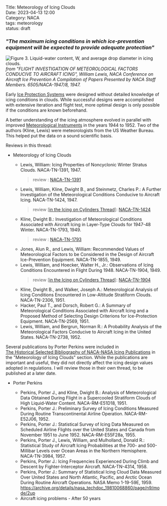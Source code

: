 Title: Meteorology of Icing Clouds   
Date: 2023-04-13 12:00  
Category: NACA  
tags: meteorology  
status: draft  

### _"The maximum icing conditions in which ice-prevention equipment will be expected to provide adequate protection"_  

![Figure 3. Liquid-water content, W, and average drop diameter in icing clouds.
](/images%2Fwilliam_lewis_1947%2FFigure%203.png)  
_from "FLIGHT INVESTIGATION OF METEOROLOGICAL FACTORS CONDUCIVE TO AIRCRAFT ICING", William Lewis, NACA Conference on Aircraft Ice Prevention A Compilation of Papers Presented by NACA Staff Members. 6505/NACA-1947/8, 1947._  

Early [Ice Protection Systems]({filename}ice%20protection.md) were designed without detailed 
knowledge of icing conditions in clouds. 
While successful designs were accomplished with extensive iteration and flight test, 
more optimal design is only possible if the conditions are known beforehand.  

A better understanding of the icing atmosphere evolved in parallel with improved 
[Meteorological Instruments]({filename}instruments.md) in the years 1944 to 1952.
Two of the authors (Kline, Lewis) were meteorologists from the US Weather Bureau. 
This helped put the data on a sound scientific basis. 

Reviews in this thread:  

- Meteorology of Icing Clouds  

    - Lewis, William: Icing Properties of Noncyclonic Winter Stratus Clouds. NACA-TN-1391, 1947.  
        >  review : [NACA-TN-1391]({filename}NACA-TN-1391.md)   
    - Lewis, William, Kline, Dwight B., and Steinmetz, Charles P.: A Further Investigation of the Meteorological Conditions Conducive to Aircraft Icing. NACA-TN-1424, 1947.  
        >  review [[in the Icing on Cylinders Thread]({filename}Icing%20on%20Cylinders.md)]: [NACA-TN-1424]({filename}NACA-TN-1424.md)  
    - Kline, Dwight B.: Investigation of Meteorological Conditions Associated with Aircraft Icing in Layer-Type Clouds for 1947-48 Winter. NACA-TN-1793, 1949.  
        >  review : [NACA-TN-1793]({filename}NACA-TN-1793.md)    
    - Jones, Alun R., and Lewis, William: Recommended Values of Meteorological Factors to be Considered in the Design of Aircraft Ice-Prevention Equipment. NACA-TN-1855, 1949.  
    - Lewis, William, and Hoecker, Walter H., Jr.: Observations of Icing Conditions Encountered in Flight During 1948. NACA-TN-1904, 1949.  
        >  review [[in the Icing on Cylinders Thread]({filename}Icing%20on%20Cylinders.md)]: [NACA-TN-1904]({filename}NACA-TN-1904.md)  
    - Kline, Dwight B., and Walker, Joseph A.: Meteorological Analysis of Icing Conditions Encountered in Low-Altitude Stratiform Clouds. NACA-TN-2306, 1951.  
    - Hacker, Paul T., and Dorsch, Robert G.: A Summary of Meteorological Conditions Associated with Aircraft Icing and a Proposed Method of Selecting Design Criterions for Ice-Protection Equipment. NACA-TN-2569, 1951.  
    - Lewis, William, and Bergrun, Norman R.: A Probability Analysis of the Meteorological Factors Conducive to Aircraft Icing in the United States. NACA-TN-2738, 1952.  

Several publications by Porter Perkins were included in  
[The Historical Selected Bibliography of NACA-NASA Icing Publications]({filename}The%20Historical%20Selected%20Bibliography%20of%20NACA-NASA%20Icing%20Publications.md) 
in the "Meteorology of Icing Clouds" section. 
While the publications are important and useful, 
they did not directly affect the icing design values adopted in regulations. 
I will review those in their own thread, to be published at a later date. 

- Porter Perkins  

    - Perkins, Porter J., and Kline, Dwight B.: Analysis of Meteorological Data Obtained During Flight in a Supercooled Stratiform Clouds of High Liquid-Water Content. NACA-RM-E51D18, 1951.  
    - Perkins, Porter J.: Preliminary Survey of Icing Conditions Measured During Routine Transcontinental Airline Operation. NACA-RM-E52J06, 1952.  
    - Perkins, Porter J.: Statistical Survey of Icing Data Measured on Scheduled Airline Flights over the United States and Canada from November 1951 to June 1952. NACA-RM-E55F28a, 1955.  
    - Perkins, Porter J., Lewis, William, and Mulholland, Donald R.: Statistical Study of Aircraft Icing Probabilities at the 700- and 500- Millibar Levels over Ocean Areas in the Northern Hemisphere. NACA-TN-3984, 1957.  
    - Perkins, Porter J.: Icing Frequencies Experienced During Climb and Descent by Fighter-Interceptor Aircraft. NACA-TN-4314, 1958.  
    - Perkins, Porter J.: Summary of Statistical Icing Cloud Data Measured Over United States and North Atlantic, Pacific, and Arctic Ocean During Routine Aircraft Operations. NASA Memo 1-19-59E, 1959.  https://archive.org/details/nasa_techdoc_19810068860/page/n9/mode/2up  
    - Aircraft icing problems - After 50 years  
